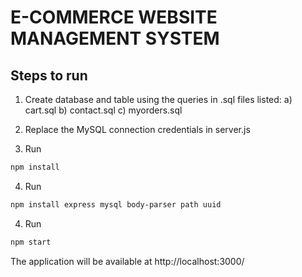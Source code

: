 # E-COMMERCE WEBSITE MANAGEMENT SYSTEM
## Steps to run
1. Create database and table using the queries in .sql files listed:
    a) cart.sql
    b) contact.sql
    c) myorders.sql

2. Replace the MySQL connection credentials in server.js

3. Run
```sh
npm install
```

4. Run
```sh
npm install express mysql body-parser path uuid
```

4. Run
```sh
npm start
```

The application will be available at http://localhost:3000/
